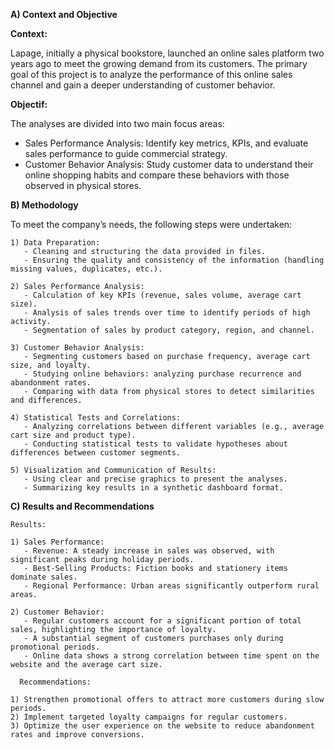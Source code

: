 **A) Context and Objective**

**Context:** 
  
Lapage, initially a physical bookstore, launched an online sales platform two years ago to meet the growing demand from its customers. The primary goal of this project is to analyze the performance of this online sales channel and gain a deeper understanding of customer behavior.
  
**Objectif:** 
  
The analyses are divided into two main focus areas:

  - Sales Performance Analysis:
    Identify key metrics, KPIs, and evaluate sales performance to guide commercial strategy.
  - Customer Behavior Analysis:
    Study customer data to understand their online shopping habits and compare these behaviors with those observed in physical stores.

**B) Methodology**

To meet the company’s needs, the following steps were undertaken:
  ```
  1) Data Preparation:
     - Cleaning and structuring the data provided in files.
     - Ensuring the quality and consistency of the information (handling missing values, duplicates, etc.).

  2) Sales Performance Analysis:   
     - Calculation of key KPIs (revenue, sales volume, average cart size).
     - Analysis of sales trends over time to identify periods of high activity.
     - Segmentation of sales by product category, region, and channel.

  3) Customer Behavior Analysis:
     - Segmenting customers based on purchase frequency, average cart size, and loyalty.
     - Studying online behaviors: analyzing purchase recurrence and abandonment rates.
     - Comparing with data from physical stores to detect similarities and differences.

  4) Statistical Tests and Correlations:
     - Analyzing correlations between different variables (e.g., average cart size and product type).
     - Conducting statistical tests to validate hypotheses about differences between customer segments.

  5) Visualization and Communication of Results:
     - Using clear and precise graphics to present the analyses.
     - Summarizing key results in a synthetic dashboard format.
  ```
**C) Results and Recommendations**  
  ```
  Results:

  1) Sales Performance:
     - Revenue: A steady increase in sales was observed, with significant peaks during holiday periods.
     - Best-Selling Products: Fiction books and stationery items dominate sales.
     - Regional Performance: Urban areas significantly outperform rural areas.

  2) Customer Behavior:
     - Regular customers account for a significant portion of total sales, highlighting the importance of loyalty.
     - A substantial segment of customers purchases only during promotional periods.
     - Online data shows a strong correlation between time spent on the website and the average cart size.
  ```
  ```
    Recommendations:

  1) Strengthen promotional offers to attract more customers during slow periods.
  2) Implement targeted loyalty campaigns for regular customers.
  3) Optimize the user experience on the website to reduce abandonment rates and improve conversions.
  ```
